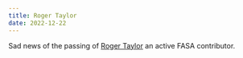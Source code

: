 ```yaml
---
title: Roger Taylor
date: 2022-12-22
---
```

Sad news of the passing of [Roger Taylor](http://tardiscaptain.com/2022/12/21/rest-in-peace-roger-taylor/) an active FASA contributor.